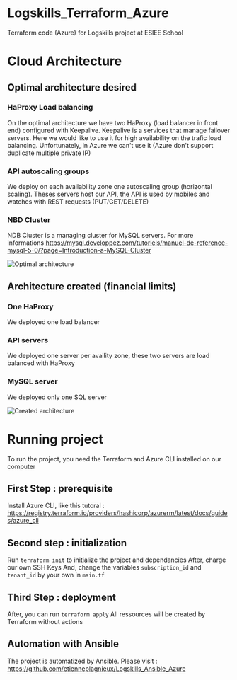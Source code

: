 # Logskills_Terraform_Azure
Terraform code (Azure) for Logskills project at ESIEE School

# Cloud Architecture

## Optimal architecture desired 

### HaProxy Load balancing
On the optimal architecture we have two HaProxy (load balancer in front end) configured with Keepalive. Keepalive is a services that manage failover servers. Here we would like to use it for high availability on the trafic load balancing. Unfortunately, in Azure we can't use it (Azure don't support duplicate multiple private IP)

### API autoscaling groups
We deploy on each availability zone one autoscaling group (horizontal scaling). Theses servers host our API, the API is used by mobiles and watches with REST requests (PUT/GET/DELETE)

### NBD Cluster
NDB Cluster is a managing cluster for MySQL servers. For more informations 
https://mysql.developpez.com/tutoriels/manuel-de-reference-mysql-5-0/?page=Introduction-a-MySQL-Cluster


![Optimal architecture](https://github.com/etienneplagnieux/Logskills_Terraform_Azure/blob/master/img/Logskills_Architecture_HA.png)


## Architecture created (financial limits)
### One HaProxy
We deployed one load balancer

### API servers
We deployed one server per availity zone, these two servers are load balanced with HaProxy

### MySQL server
We deployed only one SQL server

![Created architecture](https://github.com/etienneplagnieux/Logskills_Terraform_Azure/blob/master/img/Logskills_Architecture_NoHA.png)



# Running project
To run the project, you need the Terraform and Azure CLI installed on our computer

## First Step : prerequisite
Install Azure CLI, like this tutoral : 
https://registry.terraform.io/providers/hashicorp/azurerm/latest/docs/guides/azure_cli

## Second step : initialization
Run `terraform init` to initialize the project and dependancies 
After, charge our own SSH Keys
And, change the variables `subscription_id` and `tenant_id` by your own in `main.tf`

## Third Step : deployment
After, you can run `terraform apply`
All ressources will be created by Terraform without actions

## Automation with Ansible
The project is automatized by Ansible. Please visit : https://github.com/etienneplagnieux/Logskills_Ansible_Azure
